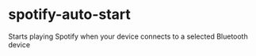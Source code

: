 # spotify-auto-start
Starts playing Spotify when your device connects to a selected Bluetooth device
